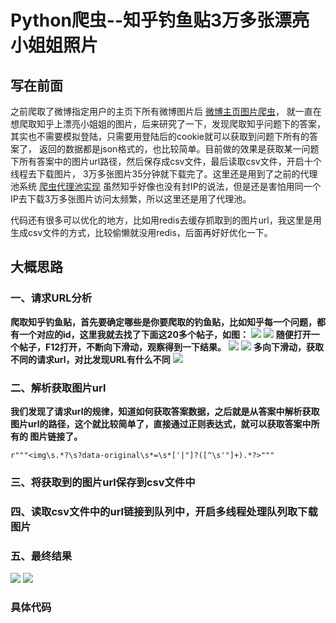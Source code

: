 # Python爬虫--知乎钓鱼贴3万多张漂亮小姐姐照片
## 写在前面
之前爬取了微博指定用户的主页下所有微博图片后  [微博主页图片爬虫](https://github.com/daacheng/PythonBasic/blob/master/studynotes/Python%E7%88%AC%E8%99%AB--%E7%88%AC%E5%8F%96%E5%BE%AE%E5%8D%9A%E6%8C%87%E5%AE%9A%E7%94%A8%E6%88%B7%E4%B8%BB%E9%A1%B5%E4%B8%8B%E7%9A%84%E6%89%80%E6%9C%89%E5%9B%BE%E7%89%87.md)，
就一直在想爬取知乎上漂亮小姐姐的图片，后来研究了一下，发现爬取知乎问题下的答案，其实也不需要模拟登陆，只需要用登陆后的cookie就可以获取到问题下所有的答案了，
返回的数据都是json格式的，也比较简单。目前做的效果是获取某一问题下所有答案中的图片url路径，然后保存成csv文件，最后读取csv文件，开启十个线程去下载图片，
3万多张图片35分钟就下载完了。这里还是用到了之前的代理池系统  [爬虫代理池实现](https://github.com/daacheng/PythonBasic/blob/master/studynotes/Python%E7%88%AC%E8%99%AB--%E4%BB%A3%E7%90%86%E6%B1%A0%E7%BB%B4%E6%8A%A4.md)
虽然知乎好像也没有封IP的说法，但是还是害怕用同一个IP去下载3万多张图片访问太频繁，所以这里还是用了代理池。

代码还有很多可以优化的地方，比如用redis去缓存抓取到的图片url，我这里是用生成csv文件的方式，比较偷懒就没用redis，后面再好好优化一下。

## 大概思路
### 一、请求URL分析
**爬取知乎钓鱼贴，首先要确定哪些是你要爬取的钓鱼贴，比如知乎每一个问题，都有一个对应的id，这里我就去找了下面这20多个帖子，如图：**
![](https://github.com/daacheng/PythonBasic/blob/master/pic/zhihu1.png)
![](https://github.com/daacheng/PythonBasic/blob/master/pic/zhihu2.png)
**随便打开一个帖子，F12打开，不断向下滑动，观察得到一下结果。**
![](https://github.com/daacheng/PythonBasic/blob/master/pic/zhihu3.png)
![](https://github.com/daacheng/PythonBasic/blob/master/pic/zhihu4.png)
**多向下滑动，获取不同的请求url，对比发现URL有什么不同**
![](https://github.com/daacheng/PythonBasic/blob/master/pic/zhihu5.png)

### 二、解析获取图片url
**我们发现了请求url的规律，知道如何获取答案数据，之后就是从答案中解析获取图片url的路径，这个就比较简单了，直接通过正则表达式，就可以获取答案中所有的
图片链接了。**

    r"""<img\s.*?\s?data-original\s*=\s*['|"]?([^\s'"]+).*?>"""

### 三、将获取到的图片url保存到csv文件中
### 四、读取csv文件中的url链接到队列中，开启多线程处理队列取下载图片
### 五、最终结果
![](https://github.com/daacheng/PythonBasic/blob/master/pic/zhihu6.png)
![](https://github.com/daacheng/PythonBasic/blob/master/pic/zhihu7.png)
### 具体代码

